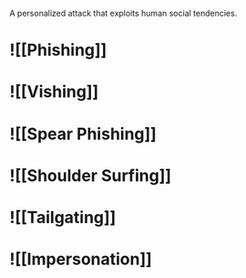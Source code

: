 A personalized attack that exploits human social tendencies. 

# ![[Phishing]]
# ![[Vishing]]
# ![[Spear Phishing]]
# ![[Shoulder Surfing]]
# ![[Tailgating]]
# ![[Impersonation]]